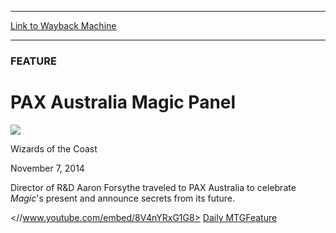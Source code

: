 
---
[Link to Wayback Machine](https://web.archive.org/web/20141109183513/http://magic.wizards.com/en/articles/archive/feature/pax-australia-magic-panel-2014-11-07)

[_metadata_:wayback_url]:- "http://magic.wizards.com/en/articles/archive/feature/pax-australia-magic-panel-2014-11-07"
[_metadata_:wayback_raw_url]:- "https://web.archive.org/web/20141109183513id_/http://magic.wizards.com/en/articles/archive/feature/pax-australia-magic-panel-2014-11-07"
[_metadata_:wayback_capture_timestamp]:- "2014-11-09 18:35:13+00:00"
[_metadata_:generator]:- "Drupal 7 (http://drupal.org)"
[_metadata_:description]:- "Director of R&D Aaron Forsythe talks Magic at PAX Australia."
---





### FEATURE


PAX Australia Magic Panel
=========================



![](https://media.magic.wizards.com/styles/auth_small/public/images/person/wizards_authorpic_larger.jpg)

Wizards of the Coast




November 7, 2014
 










Director of R&D Aaron Forsythe traveled to PAX Australia to celebrate *Magic*'s present and announce secrets from its future.


<//www.youtube.com/embed/8V4nYRxG1G8>
[Daily MTG](/en/tags/daily-mtg)[Feature](/en/tags/feature)





 
 




  







